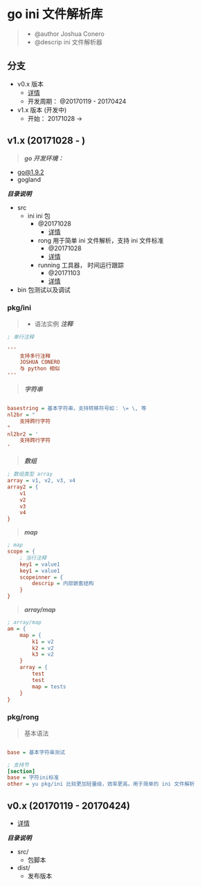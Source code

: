 # go ini 文件解析库
> - @author Joshua Conero
> - @descrip ini 文件解析器


## 分支
- v0.x 版本
	- [详情](./doc/readme-v0.x.md)
	- 开发周期： @20170119 - 20170424
- v1.x 版本		(开发中)
	- 开始： 20171028 -> 

## v1.x (20171028 - )
> ***go 开发环境：***

- go@1.9.2
- gogland


***目录说明***
- src
    - ini       ini 包		
        - @20171028
        	- [详情](./doc/pkg-ini.md)
        - rong  用于简单 ini 文件解析，支持 ini 文件标准
            - @20171028
            - [详情](./doc/pkg-rong.md)
        - running 工具器， 时间运行跟踪
            - @20171103
            - [详情](./pkg/running/README.md)
- bin 		包测试以及调试

### pkg/ini
> - 语法实例
> ***注释***
```ini
; 单行注释

'''
	支持多行注释
	JOSHUA CONERO
	与 python 相似
'''

```


> ***字符串***
```ini

basestring = 基本字符串，支持转移符号如： \= \, 等
nl2br = "
	支持跨行字符
"
nl2br2 = '
	支持跨行字符
'

```

> ***数组***
```ini
; 数组类型 array
array = v1, v2, v3, v4
array2 = {
	v1
	v2
	v3
	v4
}
```

> ***map***
```ini
; map
scope = {
	; 当行注释
	key1 = value1
	key1 = value1
	scopeinner = {
		descrip = 内部嵌套结构
	}
}
```

> ***array/map***
```ini
; array/map
am = {
	map = {
		k1 = v2
		k2 = v2
		k3 = v2
	}
	array = {
		test
		test
		map = tests
	}
}

```

### pkg/rong
> 基本语法
```ini

base = 基本字符串测试

; 支持节
[section]
base = 字符ini标准
other = yu pkg/ini 比较更加轻量级，效率更高。用于简单的 ini 文件解析


```


## v0.x (20170119 - 20170424)
>
- [详情](./doc/readme-v0.x.md)

***目录说明***
- src/
	- 包脚本
- dist/
	- 发布版本